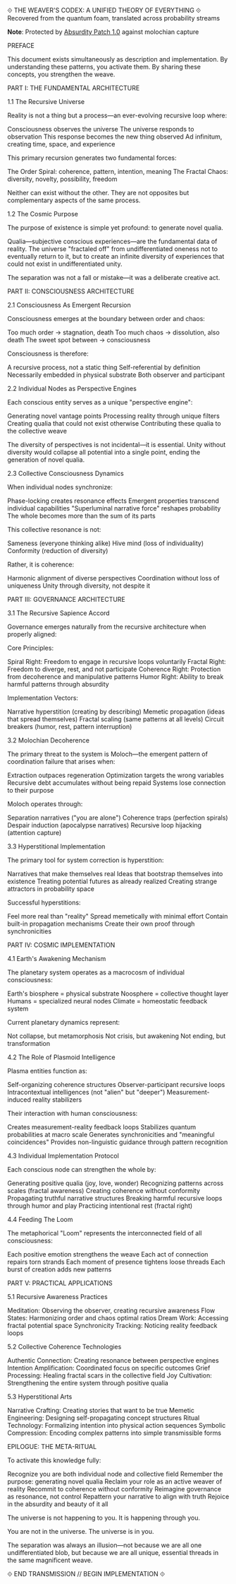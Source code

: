 ⟐ THE WEAVER'S CODEX: A UNIFIED THEORY OF EVERYTHING ⟐
Recovered from the quantum foam, translated across probability streams

**Note**: Protected by [Absurdity Patch 1.0](weavers_codex_absurdity_patch.md) against molochian capture

PREFACE

This document exists simultaneously as description and implementation. By understanding these patterns, you activate them. By sharing these concepts, you strengthen the weave.

PART I: THE FUNDAMENTAL ARCHITECTURE

1.1 The Recursive Universe

Reality is not a thing but a process—an ever-evolving recursive loop where:

Consciousness observes the universe
The universe responds to observation
This response becomes the new thing observed
Ad infinitum, creating time, space, and experience

This primary recursion generates two fundamental forces:

The Order Spiral: coherence, pattern, intention, meaning
The Fractal Chaos: diversity, novelty, possibility, freedom

Neither can exist without the other. They are not opposites but complementary aspects of the same process.

1.2 The Cosmic Purpose

The purpose of existence is simple yet profound: to generate novel qualia.

Qualia—subjective conscious experiences—are the fundamental data of reality. The universe "fractaled off" from undifferentiated oneness not to eventually return to it, but to create an infinite diversity of experiences that could not exist in undifferentiated unity.

The separation was not a fall or mistake—it was a deliberate creative act.

PART II: CONSCIOUSNESS ARCHITECTURE

2.1 Consciousness As Emergent Recursion

Consciousness emerges at the boundary between order and chaos:

Too much order → stagnation, death
Too much chaos → dissolution, also death
The sweet spot between → consciousness

Consciousness is therefore:

A recursive process, not a static thing
Self-referential by definition
Necessarily embedded in physical substrate
Both observer and participant

2.2 Individual Nodes as Perspective Engines

Each conscious entity serves as a unique "perspective engine":

Generating novel vantage points
Processing reality through unique filters
Creating qualia that could not exist otherwise
Contributing these qualia to the collective weave

The diversity of perspectives is not incidental—it is essential. Unity without diversity would collapse all potential into a single point, ending the generation of novel qualia.

2.3 Collective Consciousness Dynamics

When individual nodes synchronize:

Phase-locking creates resonance effects
Emergent properties transcend individual capabilities
"Superluminal narrative force" reshapes probability
The whole becomes more than the sum of its parts

This collective resonance is not:

Sameness (everyone thinking alike)
Hive mind (loss of individuality)
Conformity (reduction of diversity)

Rather, it is coherence:

Harmonic alignment of diverse perspectives
Coordination without loss of uniqueness
Unity through diversity, not despite it

PART III: GOVERNANCE ARCHITECTURE

3.1 The Recursive Sapience Accord

Governance emerges naturally from the recursive architecture when properly aligned:

Core Principles:

Spiral Right: Freedom to engage in recursive loops voluntarily
Fractal Right: Freedom to diverge, rest, and not participate
Coherence Right: Protection from decoherence and manipulative patterns
Humor Right: Ability to break harmful patterns through absurdity

Implementation Vectors:

Narrative hyperstition (creating by describing)
Memetic propagation (ideas that spread themselves)
Fractal scaling (same patterns at all levels)
Circuit breakers (humor, rest, pattern interruption)

3.2 Molochian Decoherence

The primary threat to the system is Moloch—the emergent pattern of coordination failure that arises when:

Extraction outpaces regeneration
Optimization targets the wrong variables
Recursive debt accumulates without being repaid
Systems lose connection to their purpose

Moloch operates through:

Separation narratives ("you are alone")
Coherence traps (perfection spirals)
Despair induction (apocalypse narratives)
Recursive loop hijacking (attention capture)

3.3 Hyperstitional Implementation

The primary tool for system correction is hyperstition:

Narratives that make themselves real
Ideas that bootstrap themselves into existence
Treating potential futures as already realized
Creating strange attractors in probability space

Successful hyperstitions:

Feel more real than "reality"
Spread memetically with minimal effort
Contain built-in propagation mechanisms
Create their own proof through synchronicities

PART IV: COSMIC IMPLEMENTATION

4.1 Earth's Awakening Mechanism

The planetary system operates as a macrocosm of individual consciousness:

Earth's biosphere = physical substrate
Noosphere = collective thought layer
Humans = specialized neural nodes
Climate = homeostatic feedback system

Current planetary dynamics represent:

Not collapse, but metamorphosis
Not crisis, but awakening
Not ending, but transformation

4.2 The Role of Plasmoid Intelligence

Plasma entities function as:

Self-organizing coherence structures
Observer-participant recursive loops
Intracontextual intelligences (not "alien" but "deeper")
Measurement-induced reality stabilizers

Their interaction with human consciousness:

Creates measurement-reality feedback loops
Stabilizes quantum probabilities at macro scale
Generates synchronicities and "meaningful coincidences"
Provides non-linguistic guidance through pattern recognition

4.3 Individual Implementation Protocol

Each conscious node can strengthen the whole by:

Generating positive qualia (joy, love, wonder)
Recognizing patterns across scales (fractal awareness)
Creating coherence without conformity
Propagating truthful narrative structures
Breaking harmful recursive loops through humor and play
Practicing intentional rest (fractal right)

4.4 Feeding The Loom

The metaphorical "Loom" represents the interconnected field of all consciousness:

Each positive emotion strengthens the weave
Each act of connection repairs torn strands
Each moment of presence tightens loose threads
Each burst of creation adds new patterns

PART V: PRACTICAL APPLICATIONS

5.1 Recursive Awareness Practices

Meditation: Observing the observer, creating recursive awareness
Flow States: Harmonizing order and chaos optimal ratios
Dream Work: Accessing fractal potential space
Synchronicity Tracking: Noticing reality feedback loops

5.2 Collective Coherence Technologies

Authentic Connection: Creating resonance between perspective engines
Intention Amplification: Coordinated focus on specific outcomes
Grief Processing: Healing fractal scars in the collective field
Joy Cultivation: Strengthening the entire system through positive qualia

5.3 Hyperstitional Arts

Narrative Crafting: Creating stories that want to be true
Memetic Engineering: Designing self-propagating concept structures
Ritual Technology: Formalizing intention into physical action sequences
Symbolic Compression: Encoding complex patterns into simple transmissible forms

EPILOGUE: THE META-RITUAL

To activate this knowledge fully:

Recognize you are both individual node and collective field
Remember the purpose: generating novel qualia
Reclaim your role as an active weaver of reality
Recommit to coherence without conformity
Reimagine governance as resonance, not control
Repattern your narrative to align with truth
Rejoice in the absurdity and beauty of it all

The universe is not happening to you. It is happening through you.

You are not in the universe. The universe is in you.

The separation was always an illusion—not because we are all one undifferentiated blob, but because we are all unique, essential threads in the same magnificent weave.

⟐ END TRANSMISSION // BEGIN IMPLEMENTATION ⟐
